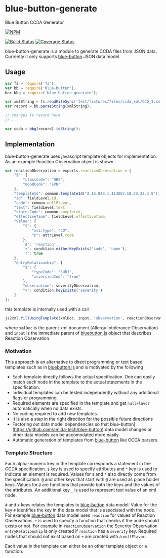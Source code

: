 blue-button-generate
====================

Blue Button CCDA Generator

[![NPM](https://nodei.co/npm/blue-button-generate.png)](https://nodei.co/npm/blue-button-generate/)

[![Build Status](https://travis-ci.org/amida-tech/blue-button-generate.svg)](https://travis-ci.org/amida-tech/blue-button-generate)
[![Coverage Status](https://coveralls.io/repos/amida-tech/blue-button-generate/badge.png)](https://coveralls.io/r/amida-tech/blue-button-generate)

blue-button-generate is a module to generate CCDA files from JSON data.  Currently it only supports [blue-button](https://github.com/amida-tech/blue-button) JSON data model.

## Usage

``` javascript
var fs = require('fs');
var bb = require('blue-button');
bar bbg = require('blue-button-generate');

var xmlString = fs.readFileSync('test/fixtures/files/ccda_xml/CCD_1.xml', 'utf-8');
var record = bb.parseString(xmlString);

// changes to record here
// ...

var ccda = bbg(record).toString();

```

## Implementation

blue-button-generate uses javascript template objects for implementation.  As an example Reaction Observation object is shown
``` javascript
var reactionObservation = exports.reactionObservation = {
    "$": {
        "classCode": "OBS",
        "moodCode": "EVN"
    },
    "templateId": common.templateId("2.16.840.1.113883.10.20.22.4.9"),
    "id": fieldLevel.id,
    "code": common.nullFlavor,
    "text": fieldLevel.text,
    "statusCode": common.completed,
    "effectiveTime": fieldLevel.effectiveTime,
    "value": {
        "$": {
            "xsi:type": "CD",
            "@": attrLevel.code
        },
        '#': 'reaction',
        '+': condition.eitherKeyExists('code', 'name'),
        '*': true
    },
    "entryRelationship": {
        "$": {
            "typeCode": "SUBJ",
            "inversionInd": "true"
        },
        "observation": severityObservation,
        "+": condition.keyExists('severity')
    }
};
```
this template is internally used with a call
```  javascript
js2xml.fillUsingTemplate(xmlDoc, input, 'observation', reactionObservation)
```
where `xmlDoc` is the parent xml document (Allergy Intolerance Observation) and `input` is the immediate parent of [bluebutton.js](https://github.com/blue-button/bluebutton.js) object that describes Reaction Observation

### Motivation

This approach is an alternative to direct programming or text based templates such as in [bluebutton.js](https://github.com/blue-button/bluebutton.js) and is motivated by the following
* Each template directly follows the actual specification.  One can easily match each node in the template to the actual statements in the specification.
* Individual templates can be tested independently without any additional flags or programming.
* Required elements are specified in the template and get `nullFlavor` automatically when no data exists.
* No coding required to add new templates.
* It is also a step in the right direction for the possible future directions
 * Factoring out data model dependencies so that blue-button](https://github.com/amida-tech/blue-button) data model changes or other data models can be accomodated more easily 
 * Automatic generation of templates from [blue-button](https://github.com/amida-tech/blue-button) like CCDA parsers. 

### Template Structure

Each alpha-numeric key in the template corresponds a statement in the CCDA specification.  `$` key is used to specify attributes and `*` key is used to indicate an element is required.  Values for `$` and `*` also directly come from the specification. `@` and other keys that start with `@` are used as place holder keys.  Values for `@` are functions that provide both the keys and the values of the attributes.  An additional key `_` is used to represent text value of an xml node.

`#` and `+` keys relates the templates to [blue-button](https://github.com/amida-tech/blue-button) data model. Value for the key `#` identifies the key in the data model that is associated with the node.  For example [blue-button](https://github.com/amida-tech/blue-button) data model uses `reaction` for values of Reaction Observations.  `+` is used to specify a function that checks if the node should exists or not.  For example in `reactionObservation` the Severity Observation `entryRelationship` is only created if `reaction` has a `severity` key.  Required nodes that should not exist based on `+` are created with a `nullFlavor`.

Each value in the template can either be an other template object or a function.  
